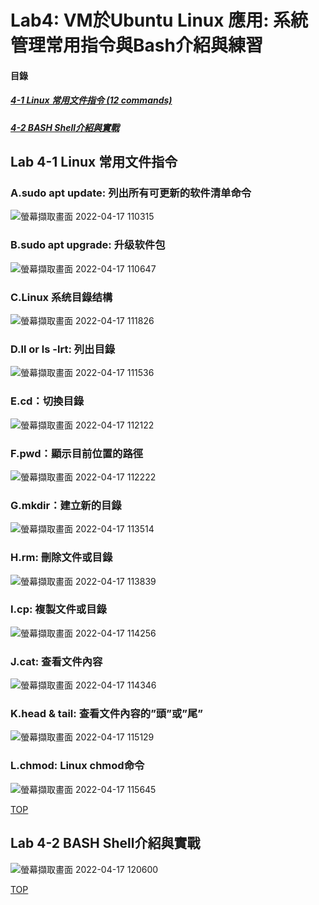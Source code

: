 # Lab4: VM於Ubuntu Linux 應用: 系統管理常用指令與Bash介紹與練習

<a name="000"/>

#### 目錄
##### [4-1 Linux 常用文件指令 (12 commands)](#001)
##### [4-2 BASH Shell介紹與實戰](#002)

<a name="001"/>

## Lab 4-1 Linux 常用文件指令

### A.sudo apt update: 列出所有可更新的软件清单命令

![螢幕擷取畫面 2022-04-17 110315](https://user-images.githubusercontent.com/89327102/163699206-2a247250-30fe-4fd2-b643-0b66272bc3f9.jpg)

### B.sudo apt upgrade: 升级软件包

![螢幕擷取畫面 2022-04-17 110647](https://user-images.githubusercontent.com/89327102/163699207-162e3611-b227-4c29-a72a-0358a1712bb9.jpg)

### C.Linux 系统目錄结構

![螢幕擷取畫面 2022-04-17 111826](https://user-images.githubusercontent.com/89327102/163699217-5cefc2ef-f588-4cbe-b3b4-dc3d7a316902.jpg)

### D.ll or ls -lrt: 列出目錄

![螢幕擷取畫面 2022-04-17 111536](https://user-images.githubusercontent.com/89327102/163699221-aab981a7-d723-4da8-8969-c708b4314a1d.jpg)

### E.cd：切換目錄

![螢幕擷取畫面 2022-04-17 112122](https://user-images.githubusercontent.com/89327102/163699225-b17fe0c3-4fd6-43a8-87a4-c38099c6fe7a.jpg)

### F.pwd：顯示目前位置的路徑

![螢幕擷取畫面 2022-04-17 112222](https://user-images.githubusercontent.com/89327102/163699228-7445c38e-8da5-42cc-8722-293aeb20a1b6.jpg)

### G.mkdir：建立新的目錄

![螢幕擷取畫面 2022-04-17 113514](https://user-images.githubusercontent.com/89327102/163699232-2d3c1345-a31f-4e56-b41c-3b0cabba9c05.jpg)

### H.rm: 刪除文件或目錄

![螢幕擷取畫面 2022-04-17 113839](https://user-images.githubusercontent.com/89327102/163699735-81e84d07-0a13-4e63-a7b7-12a313944458.jpg)

### I.cp: 複製文件或目錄

![螢幕擷取畫面 2022-04-17 114256](https://user-images.githubusercontent.com/89327102/163699738-5019b196-741a-4f64-9720-054a1477cba0.jpg)

### J.cat: 查看文件內容

![螢幕擷取畫面 2022-04-17 114346](https://user-images.githubusercontent.com/89327102/163699739-56a48df8-3647-428b-8332-dc19a2eefcf3.jpg)

### K.head & tail: 查看文件內容的”頭”或”尾”

![螢幕擷取畫面 2022-04-17 115129](https://user-images.githubusercontent.com/89327102/163699742-c612e1e6-c936-45fa-99a8-14f28b5078ef.jpg)

### L.chmod: Linux chmod命令

![螢幕擷取畫面 2022-04-17 115645](https://user-images.githubusercontent.com/89327102/163699751-321f598b-ddce-433f-83e6-a54ab0e03f66.jpg)

[TOP](#000)

<a name="002"/>

## Lab 4-2 BASH Shell介紹與實戰

![螢幕擷取畫面 2022-04-17 120600](https://user-images.githubusercontent.com/89327102/163699948-87a0482d-a9e5-42a3-97da-acc91d92094a.jpg)

[TOP](#000)
